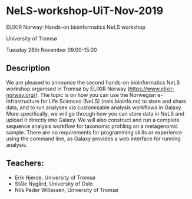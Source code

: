 # NeLS-workshop-UiT-Nov-2019

ELIXIR Norway: Hands-on bioinformatics NeLS workshop

University of Tromsø

Tuesday 26th November 09.00-15.00

## Description
We are pleased to announce the second hands-on bioinformatics NeLS workshop organised in Tromsø by ELIXIR Norway (https://www.elixir-norway.org/).  The topic is on how you can use the Norwegian e-Infrastructure for Life Sciences (NeLS) (nels.bioinfo.no) to store and share data, and to run analyses via customisable analysis workflows in Galaxy. More specifically, we will go through how you can store data in NeLS and upload it directly into Galaxy. We will also construct and run a complete sequence analysis workflow for taxonomic profiling on a metagenomic sample.  There are no requirements for programming skills or experience using the command line, as Galaxy provides a web interface for running analysis.

## Teachers:
- Erik Hjerde, University of Tromsø
- Ståle Nygård, University of Oslo
- Nils Peder Willassen, University of Tromsø
